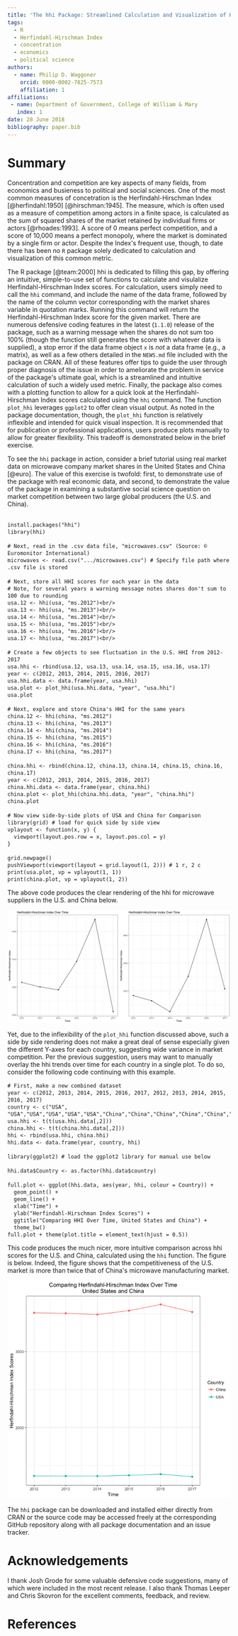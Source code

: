 ```yaml
---
title: 'The hhi Package: Streamlined Calculation and Visualization of Herfindahl-Hirschman Index Scores'
tags:
  - R
  - Herfindahl-Hirschman Index
  - concentration
  - economics
  - political science
authors:
  - name: Philip D. Waggoner
    orcid: 0000-0002-7825-7573
    affiliation: 1
affiliations:
 - name: Department of Government, College of William & Mary
   index: 1
date: 28 June 2018
bibliography: paper.bib
---
```


# Summary

Concentration and competition are key aspects of many fields, from economics and busieness to political and social sciences. One of the most common measures of concetration is the Herfindahl-Hirschman Index [@herfindahl:1950] [@hirschman:1945]. The measure, which is often used as a measure of competition among actors in a finite space, is calculated as the sum of squared shares of the market retained by individual firms or actors [@rhoades:1993]. A score of 0 means perfect competition, and a score of 10,000 means a perfect monopoly, where the market is dominated by a single firm or actor. Despite the Index's frequent use, though, to date there has been no `R` package solely dedicated to calculation and visualization of this common metric.

The R package [@team:2000] hhi is dedicated to filling this gap, by offering an intuitive, simple-to-use set of functions to calculate and visulalize Herfindahl-Hirschman Index scores. For calculation, users simply need to call the `hhi` command, and include the name of the data frame, followed by the name of the column vector corresponding with the market shares variable in quotation marks. Running this command will return the Herfindahl-Hirschman Index score for the given market. There are numerous defensive coding features in the latest (`1.1.0`) release of the package, such as a warning message when the shares do not sum too 100% (though the function still generates the score with whatever data is supplied), a stop error if the data frame object `x` is _not_ a data frame (e.g., a matrix), as well as a few others detailed in the `NEWS.md` file included with the package on CRAN. All of these features offer tips to guide the user through proper diagnosis of the issue in order to ameliorate the problem in service of the package's ultimate goal, which is a streamlined and intuitive calculation of such a widely used metric. Finally, the package also comes with a plotting function to allow for a quick look at the Herfindahl-Hirschman Index scores calculated using the `hhi` command. The function `plot_hhi` leverages `ggplot2` to offer clean visual output. As noted in the package documentation, though, the `plot_hhi` function is relatively inflexible and intended for quick visual inspection. It is recommended that for publication or professional applications, users produce plots manually to allow for greater flexibility. This tradeoff is demonstrated below in the brief exercise.

To see the `hhi` package in action, consider a brief tutorial using real market data on microwave company market shares in the United States and China [@euro]. The value of this exercise is twofold: first, to demonstrate use of the package with real economic data, and second, to demonstrate the value of the package in examining a substantive social science question on market competition between two large global producers (the U.S. and China).

```{r }

install.packages("hhi")
library(hhi)

# Next, read in the .csv data file, "microwaves.csv" (Source: © Euromonitor International)
microwaves <- read.csv(".../microwaves.csv") # Specify file path where .csv file is stored

# Next, store all HHI scores for each year in the data
# Note, for several years a warning message notes shares don't sum to 100 due to rounding
usa.12 <- hhi(usa, "ms.2012")<br/>
usa.13 <- hhi(usa, "ms.2013")<br/>
usa.14 <- hhi(usa, "ms.2014")<br/>
usa.15 <- hhi(usa, "ms.2015")<br/>
usa.16 <- hhi(usa, "ms.2016")<br/>
usa.17 <- hhi(usa, "ms.2017")<br/>

# Create a few objects to see fluctuation in the U.S. HHI from 2012-2017
usa.hhi <- rbind(usa.12, usa.13, usa.14, usa.15, usa.16, usa.17)
year <- c(2012, 2013, 2014, 2015, 2016, 2017)
usa.hhi.data <- data.frame(year, usa.hhi)
usa.plot <- plot_hhi(usa.hhi.data, "year", "usa.hhi")
usa.plot

# Next, explore and store China's HHI for the same years
china.12 <- hhi(china, "ms.2012")
china.13 <- hhi(china, "ms.2013")
china.14 <- hhi(china, "ms.2014")
china.15 <- hhi(china, "ms.2015")
china.16 <- hhi(china, "ms.2016")
china.17 <- hhi(china, "ms.2017")

china.hhi <- rbind(china.12, china.13, china.14, china.15, china.16, china.17)
year <- c(2012, 2013, 2014, 2015, 2016, 2017)
china.hhi.data <- data.frame(year, china.hhi)
china.plot <- plot_hhi(china.hhi.data, "year", "china.hhi")
china.plot

# Now view side-by-side plots of USA and China for Comparison
library(grid) # load for quick side by side view
vplayout <- function(x, y) {
  viewport(layout.pos.row = x, layout.pos.col = y)
}

grid.newpage()
pushViewport(viewport(layout = grid.layout(1, 2))) # 1 r, 2 c
print(usa.plot, vp = vplayout(1, 1))
print(china.plot, vp = vplayout(1, 2))

```

The above code produces the clear rendering of the hhi for microwave suppliers in the U.S. and China below. 

![here.](plot1.png)

Yet, due to the inflexibility of the `plot_hhi` function discussed above, such a side by side rendering does not make a great deal of sense especially given the different Y-axes for each country, suggesting wide variance in market competition. Per the previous suggestion, users may want to manually overlay the hhi trends over time for each country in a single plot. To do so, consider the following code continuing with this example.

```{r }
# First, make a new combined dataset
year <- c(2012, 2013, 2014, 2015, 2016, 2017, 2012, 2013, 2014, 2015, 2016, 2017)
country <- c("USA", "USA","USA","USA","USA","USA","China","China","China","China","China","China")
usa.hhi <- t(t(usa.hhi.data[,2]))
china.hhi <- t(t(china.hhi.data[,2])) 
hhi <- rbind(usa.hhi, china.hhi) 
hhi.data <- data.frame(year, country, hhi) 

library(ggplot2) # load the ggplot2 library for manual use below

hhi.data$Country <- as.factor(hhi.data$country)

full.plot <- ggplot(hhi.data, aes(year, hhi, colour = Country)) +
  geom_point() +
  geom_line() +
  xlab("Time") +
  ylab("Herfindahl-Hirschman Index Scores") +
  ggtitle("Comparing HHI Over Time, United States and China") +
  theme_bw()
full.plot + theme(plot.title = element_text(hjust = 0.5))

```

This code produces the much nicer, more intuitive comparison across hhi scores for the U.S. and China, calculated using the `hhi` function. The figure is below. Indeed, the figure shows that the competitiveness of the U.S. market is more than twice that of China's microwave manufacturing market.

![here.](plot2.png)

The `hhi` package can be downloaded and installed either directly from CRAN or the source code may be accessed freely at the corresponding GitHub repository along with all package documentation and an issue tracker.

# Acknowledgements

I thank Josh Grode for some valuable defensive code suggestions, many of which were included in the most recent release. I also thank Thomas Leeper and Chris Skovron for the excellent comments, feedback, and review.  

# References
